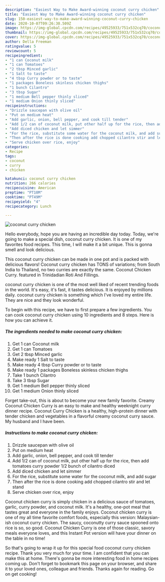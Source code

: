 ```yaml
---
description: "Easiest Way to Make Award-winning coconut curry chicken"
title: "Easiest Way to Make Award-winning coconut curry chicken"
slug: 150-easiest-way-to-make-award-winning-coconut-curry-chicken
date: 2020-10-07T09:26:30.509Z
image: https://img-global.cpcdn.com/recipes/49525933/751x532cq70/coconut-curry-chicken-recipe-main-photo.jpg
thumbnail: https://img-global.cpcdn.com/recipes/49525933/751x532cq70/coconut-curry-chicken-recipe-main-photo.jpg
cover: https://img-global.cpcdn.com/recipes/49525933/751x532cq70/coconut-curry-chicken-recipe-main-photo.jpg
author: Della Freeman
ratingvalue: 5
reviewcount: 5
recipeingredient:
- "1 can Coconut milk"
- "1 can Tomatoes"
- "2 tbsp Minced garlic"
- "1 Salt to taste"
- "4 tbsp Curry powder or to taste"
- "1 packages Boneless skinless chicken thighs"
- "1 bunch Cilantro"
- "3 tbsp Sugar"
- "1 medium Bell pepper thinly sliced"
- "1 medium Onion thinly sliced"
recipeinstructions:
- "Drizzle saucepan with olive oil"
- "Put on medium heat"
- "Add garlic, onion, bell pepper, and cook till tender"
- "Add 1/2 can of coconut milk, put other half up for the rice, then add tomatoes curry powder 1/2 bunch of cilantro diced"
- "Add diced chicken and let simmer"
- "For the rice, substitute some water for the coconut milk, and add sugar"
- "Then after the rice is done cooking add chopped cilantro stir and let stand"
- "Serve chicken over rice, enjoy"
categories:
- Recipe
tags:
- coconut
- curry
- chicken

katakunci: coconut curry chicken 
nutrition: 266 calories
recipecuisine: American
preptime: "PT10M"
cooktime: "PT49M"
recipeyield: "4"
recipecategory: Lunch

---
```



![coconut curry chicken](https://img-global.cpcdn.com/recipes/49525933/751x532cq70/coconut-curry-chicken-recipe-main-photo.jpg)

Hello everybody, hope you are having an incredible day today. Today, we're going to make a special dish, coconut curry chicken. It is one of my favorites food recipes. This time, I will make it a bit unique. This is gonna smell and look delicious.

This coconut curry chicken can be made in one pot and is packed with delicious flavors! Coconut curry chicken has TONS of variations; from South India to Thailand, no two curries are exactly the same. Coconut Chicken Curry. featured in Trinidadian Roti And Fillings.

coconut curry chicken is one of the most well liked of recent trending foods in the world. It's easy, it's fast, it tastes delicious. It is enjoyed by millions daily. coconut curry chicken is something which I've loved my entire life. They are nice and they look wonderful.


To begin with this recipe, we have to first prepare a few ingredients. You can cook coconut curry chicken using 10 ingredients and 8 steps. Here is how you can achieve it.

<!--inarticleads1-->

##### The ingredients needed to make coconut curry chicken:

1. Get 1 can Coconut milk
1. Get 1 can Tomatoes
1. Get 2 tbsp Minced garlic
1. Make ready 1 Salt to taste
1. Make ready 4 tbsp Curry powder or to taste
1. Make ready 1 packages Boneless skinless chicken thighs
1. Take 1 bunch Cilantro
1. Take 3 tbsp Sugar
1. Get 1 medium Bell pepper thinly sliced
1. Get 1 medium Onion thinly sliced


Forget take-out, this is about to become your new family favorite. Creamy Coconut Chicken Curry is an easy to make and healthy weeknight curry dinner recipe. Coconut Curry Chicken is a healthy, high-protein dinner with tender chicken and vegetables in a flavorful creamy coconut curry sauce. My husband and I have been. 

<!--inarticleads2-->

##### Instructions to make coconut curry chicken:

1. Drizzle saucepan with olive oil
1. Put on medium heat
1. Add garlic, onion, bell pepper, and cook till tender
1. Add 1/2 can of coconut milk, put other half up for the rice, then add tomatoes curry powder 1/2 bunch of cilantro diced
1. Add diced chicken and let simmer
1. For the rice, substitute some water for the coconut milk, and add sugar
1. Then after the rice is done cooking add chopped cilantro stir and let stand
1. Serve chicken over rice, enjoy


Coconut chicken curry is simply chicken in a delicious sauce of tomatoes, garlic, curry powder, and coconut milk. It&#39;s a healthy, one-pot meal that tastes great and everyone in the family enjoys. Coconut chicken curry is one of my all time favorite comfort foods, especially this version: Malaysian-ish coconut curry chicken. The saucy, coconutty curry sauce spooned onto rice is so, so good. Coconut Chicken Curry is one of those classic, savory meals everyone loves, and this Instant Pot version will have your dinner on the table in no time! 

So that's going to wrap it up for this special food coconut curry chicken recipe. Thank you very much for your time. I am confident that you can make this at home. There's gonna be more interesting food in home recipes coming up. Don't forget to bookmark this page on your browser, and share it to your loved ones, colleague and friends. Thanks again for reading. Go on get cooking!
